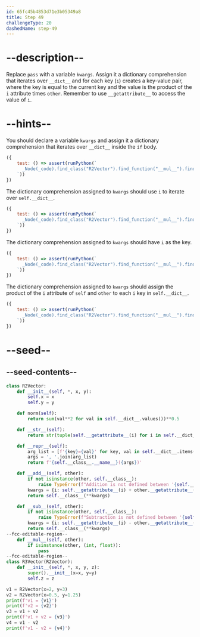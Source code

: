 ```yaml
---
id: 65fc45b4853d71e3b05349a8
title: Step 49
challengeType: 20
dashedName: step-49
---
```


# --description--

Replace `pass` with a variable `kwargs`. Assign it a dictionary comprehension that iterates over `__dict__` and for each key (`i`) creates a key-value pair, where the key is equal to the current key and the value is the product of the `i` attribute times `other`. Remember to use `__getattribute__` to access the value of `i`.

# --hints--

You should declare a variable `kwargs` and assign it a dictionary comprehension that iterates over `__dict__` inside the `if` body.

```js
({
    test: () => assert(runPython(`
      _Node(_code).find_class("R2Vector").find_function("__mul__").find_ifs()[0].find_bodies()[0].find_variable("kwargs").find_comp_iters()[0].is_equivalent("self.__dict__")
    `))
})
```

The dictionary comprehension assigned to `kwargs` should use `i` to iterate over `self.__dict__`.

```js
({
    test: () => assert(runPython(`
      _Node(_code).find_class("R2Vector").find_function("__mul__").find_ifs()[0].find_bodies()[0].find_variable("kwargs").find_comp_targets()[0].is_equivalent("i")
    `))
})
```

The dictionary comprehension assigned to `kwargs` should have `i` as the key.

```js
({
    test: () => assert(runPython(`
      _Node(_code).find_class("R2Vector").find_function("__mul__").find_ifs()[0].find_bodies()[0].find_variable("kwargs").find_comp_key().is_equivalent("i")
    `))
})
```

The dictionary comprehension assigned to `kwargs` should assign the product of the `i` attribute of `self` and `other` to each `i` key in `self.__dict__`.

```js
({
    test: () => assert(runPython(`
      _Node(_code).find_class("R2Vector").find_function("__mul__").find_ifs()[0].find_bodies()[0].find_variable("kwargs").find_comp_expr().is_equivalent("self.__getattribute__(i) * other")
    `))
})
```

# --seed--

## --seed-contents--

```py
class R2Vector:
    def __init__(self, *, x, y):
        self.x = x
        self.y = y

    def norm(self):
        return sum(val**2 for val in self.__dict__.values())**0.5

    def __str__(self):
        return str(tuple(self.__getattribute__(i) for i in self.__dict__))

    def __repr__(self):
        arg_list = [f'{key}={val}' for key, val in self.__dict__.items()]
        args = ', '.join(arg_list)
        return f'{self.__class__.__name__}({args})'

    def __add__(self, other):
        if not isinstance(other, self.__class__):
            raise TypeError(f"Addition is not defined between '{self.__class__.__name__}' and '{other.__class__.__name__}'")
        kwargs = {i: self.__getattribute__(i) + other.__getattribute__(i) for i in self.__dict__}
        return self.__class__(**kwargs)

    def __sub__(self, other):
        if not isinstance(other, self.__class__):
            raise TypeError(f"Subtraction is not defined between '{self.__class__.__name__}' and '{other.__class__.__name__}'")
        kwargs = {i: self.__getattribute__(i) - other.__getattribute__(i) for i in self.__dict__}
        return self.__class__(**kwargs)
--fcc-editable-region--
    def __mul__(self, other):
        if isinstance(other, (int, float)):
            pass
--fcc-editable-region--
class R3Vector(R2Vector):
    def __init__(self, *, x, y, z):
        super().__init__(x=x, y=y)
        self.z = z

v1 = R2Vector(x=2, y=3)
v2 = R2Vector(x=0.5, y=1.25)
print(f'v1 = {v1}')
print(f'v2 = {v2}')
v3 = v1 + v2
print(f'v1 + v2 = {v3}')
v4 = v1 - v2
print(f'v1 - v2 = {v4}')

```
